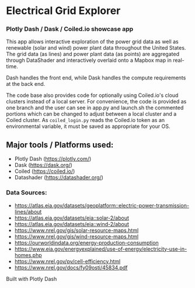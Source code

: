 # Electrical Grid Explorer
### Plotly Dash / Dask / Coiled.io showcase app

This app allows interactive exploration of the power grid data as well as renewable (solar and wind) power plant data throughout the United States.
The grid data (as lines) and power plant data (as points) are aggregated through DataShader and interactively overlaid onto a Mapbox map in real-time.

Dash handles the front end, while Dask handles the compute requirements at the back end. 

The code base also provides code for optionally using Coiled.io's cloud clusters instead of a local server. 
For convenience, the code is provided as one branch and the user can see in app.py and launch.sh the commented portions which can be changed to adjust between a local cluster and a Coiled cluster. 
As `coiled_login.py` reads the Coiled.io token as an environmental variable, it must be saved as appropriate for your OS. 

## Major tools / Platforms used:
- Plotly Dash (https://plotly.com/)
- Dask (https://dask.org/)
- Coiled (https://coiled.io/)
- Datashader (https://datashader.org/)

### Data Sources:
- https://atlas.eia.gov/datasets/geoplatform::electric-power-transmission-lines/about
- https://atlas.eia.gov/datasets/eia::solar-2/about
- https://atlas.eia.gov/datasets/eia::wind-2/about
- https://www.nrel.gov/gis/solar-resource-maps.html
- https://www.nrel.gov/gis/wind-resource-maps.html
- https://ourworldindata.org/energy-production-consumption
- https://www.eia.gov/energyexplained/use-of-energy/electricity-use-in-homes.php
- https://www.nrel.gov/pv/cell-efficiency.html
- https://www.nrel.gov/docs/fy09osti/45834.pdf

Built with Plotly Dash
